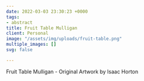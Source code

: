 ```yaml
---
date: 2022-03-03 23:30:23 +0000
tags:
- abstract
title: Fruit Table Mulligan
client: Personal
image: "/assets/img/uploads/fruit-table.png"
multiple_images: []
svg: false

---
```

Fruit Table Mulligan - Original Artwork by Isaac Horton